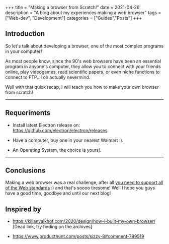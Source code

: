 +++
title = "Making a browser from Scratch!"
date = 2021-04-26
description = "A blog about my experiences making a web browser"
tags = ["Web-dev", "Development"]
categories = ["Guides","Posts"]
+++

## Introduction

So let's talk about developing a browser, one of the most complex programs in your computer!

As most people know, since the 90's web browsers have been an essential program in anyone's computer, they allow you to connect with your friends online, play videogames, read scientific papers, or even niche functions to connect to FTP...! oh actually nevermind.

Well with that quick recap, I will teach you how to make your own browser from scratch!

---

## Requeriments

* Install latest Electron release on: <https://github.com/electron/electron/releases>.

* Have a computer, buy one in your nearest Walmart :).

* An Operating System, the choice is yours!.

---

## Conclusions

Making a web browser was a real challenge, after all [you need to support all of the Web standards](https://en.wikipedia.org/wiki/Web_standards) :) and that's soooo tiresome! Well I hope you guys have a good time, goodbye and until our next blog!

## Inspired by

* <https://kilianvalkhof.com/2020/design/how-i-built-my-own-browser/> [Dead link, try finding on the archives]

* <https://www.producthunt.com/posts/sizzy-8#comment-789519>
